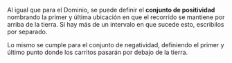 Al igual que para el Dominio, se puede definir el **conjunto de positividad** nombrando la primer y última ubicación en que el recorrido se mantiene por arriba de la tierra. Si hay más de un intervalo en que sucede esto, escribilos por separado.

Lo mismo se cumple para el conjunto de negatividad, definiendo el primer y último punto donde los carritos pasarán por debajo de la tierra. 